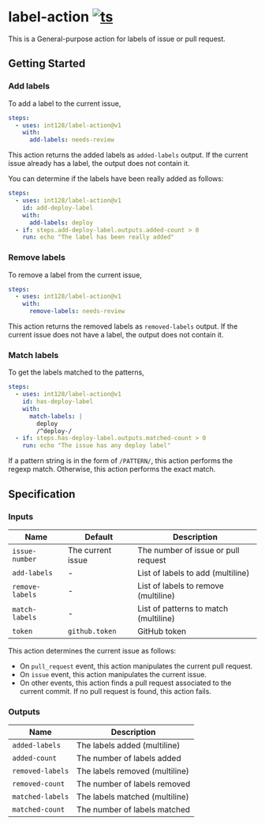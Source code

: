 # label-action [![ts](https://github.com/int128/label-action/actions/workflows/ts.yaml/badge.svg)](https://github.com/int128/label-action/actions/workflows/ts.yaml)

This is a General-purpose action for labels of issue or pull request.

## Getting Started

### Add labels

To add a label to the current issue,

```yaml
steps:
  - uses: int128/label-action@v1
    with:
      add-labels: needs-review
```

This action returns the added labels as `added-labels` output.
If the current issue already has a label, the output does not contain it.

You can determine if the labels have been really added as follows:

```yaml
steps:
  - uses: int128/label-action@v1
    id: add-deploy-label
    with:
      add-labels: deploy
  - if: steps.add-deploy-label.outputs.added-count > 0
    run: echo "The label has been really added"
```

### Remove labels

To remove a label from the current issue,

```yaml
steps:
  - uses: int128/label-action@v1
    with:
      remove-labels: needs-review
```

This action returns the removed labels as `removed-labels` output.
If the current issue does not have a label, the output does not contain it.

### Match labels

To get the labels matched to the patterns,

```yaml
steps:
  - uses: int128/label-action@v1
    id: has-deploy-label
    with:
      match-labels: |
        deploy
        /^deploy-/
  - if: steps.has-deploy-label.outputs.matched-count > 0
    run: echo "The issue has any deploy label"
```

If a pattern string is in the form of `/PATTERN/`, this action performs the regexp match.
Otherwise, this action performs the exact match.

## Specification

### Inputs

| Name            | Default           | Description                           |
| --------------- | ----------------- | ------------------------------------- |
| `issue-number`  | The current issue | The number of issue or pull request   |
| `add-labels`    | -                 | List of labels to add (multiline)     |
| `remove-labels` | -                 | List of labels to remove (multiline)  |
| `match-labels`  | -                 | List of patterns to match (multiline) |
| `token`         | `github.token`    | GitHub token                          |

This action determines the current issue as follows:

- On `pull_request` event, this action manipulates the current pull request.
- On `issue` event, this action manipulates the current issue.
- On other events, this action finds a pull request associated to the current commit.
  If no pull request is found, this action fails.

### Outputs

| Name             | Description                    |
| ---------------- | ------------------------------ |
| `added-labels`   | The labels added (multiline)   |
| `added-count`    | The number of labels added     |
| `removed-labels` | The labels removed (multiline) |
| `removed-count`  | The number of labels removed   |
| `matched-labels` | The labels matched (multiline) |
| `matched-count`  | The number of labels matched   |
